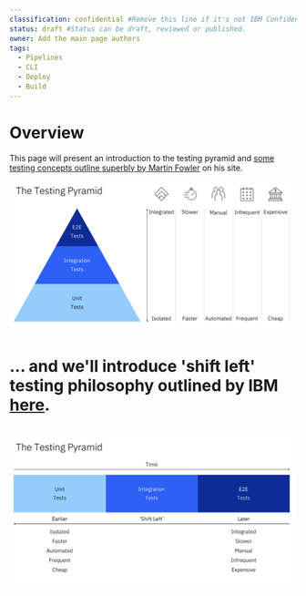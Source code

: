 ```yaml
---
classification: confidential #Remove this line if it's not IBM Confidential.
status: draft #Status can be draft, reviewed or published. 
owner: Add the main page authors
tags:
  - Pipelines
  - CLI
  - Deploy
  - Build
---
```

# Overview

This page will present an introduction to the testing pyramid and [some testing concepts outline superbly by Martin Fowler](https://martinfowler.com/articles/practical-test-pyramid.html) on his site.

![testing pyramid](./images/testing-pyramid.png "testing pyramid")

# ... and we'll introduce 'shift left' testing philosophy outlined by IBM [here](https://www.ibm.com/think/topics/shift-left-testing).

# ![shift left](./images/shift-left.png "shift left")

